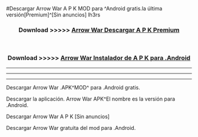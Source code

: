 #Descargar Arrow War  A P K MOD para ^Android gratis.la última versión[Premium]^[Sin anuncios] lh3rs



<div align="center">
<h3>Download >>>>> <a href="https://es-web.web.app/?es= ${title}">Arrow War  Descargar A P K Premium</a></h3><br>

<h3>Download >>>>> <a href="https://es-web.web.app/?es= ${title}">Arrow War  Instalador de A P K para .Android</a></h3>
</div>


----------------------------------------------------------

----------------------------------------------------------

----------------------------------------------------------

Descargar Arrow War  .APK^MOD^ para .Android gratis.

Descargar la aplicación. Arrow War  APK^El nombre es la versión para .Android.

Descargar Arrow War  A P K [Sin anuncios]

Descargar Arrow War  gratuita del mod para .Android.